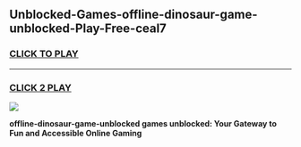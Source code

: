 
## Unblocked-Games-offline-dinosaur-game-unblocked-Play-Free-ceal7
<h3>
<a href="https://premium76.site?title=offline-dinosaur-game-unblocked&ref=23A">CLICK TO PLAY</a></h3>
<hr>

<h3>
<a href="https://premium76.site?title=offline-dinosaur-game-unblocked&ref=23A">CLICK 2 PLAY</a>
  
</h3>

<a href="https://premium76.site?title=offline-dinosaur-game-unblocked&ref=23A"><img src="https://clearcache.store/games.png"></a>


**offline-dinosaur-game-unblocked games unblocked: Your Gateway to Fun and Accessible Online Gaming**
